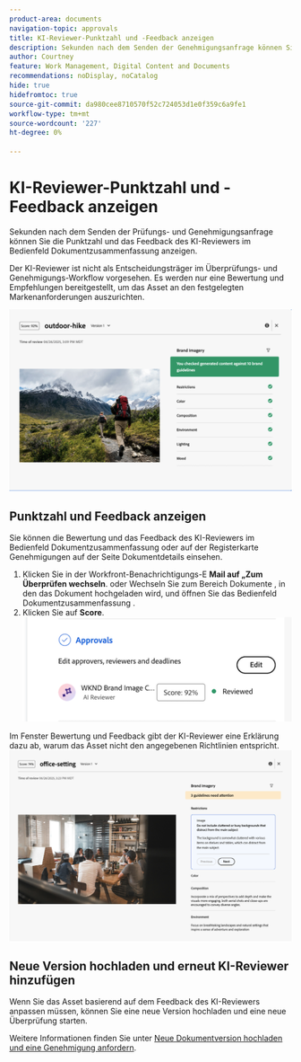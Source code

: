 ```yaml
---
product-area: documents
navigation-topic: approvals
title: KI-Reviewer-Punktzahl und -Feedback anzeigen
description: Sekunden nach dem Senden der Genehmigungsanfrage können Sie die Punktzahl und das Feedback des KI-Reviewers im Bedienfeld Dokumentzusammenfassung anzeigen.
author: Courtney
feature: Work Management, Digital Content and Documents
recommendations: noDisplay, noCatalog
hide: true
hidefromtoc: true
source-git-commit: da980cee8710570f52c724053d1e0f359c6a9fe1
workflow-type: tm+mt
source-wordcount: '227'
ht-degree: 0%

---
```



# KI-Reviewer-Punktzahl und -Feedback anzeigen

Sekunden nach dem Senden der Prüfungs- und Genehmigungsanfrage können Sie die Punktzahl und das Feedback des KI-Reviewers im Bedienfeld Dokumentzusammenfassung anzeigen.

Der KI-Reviewer ist nicht als Entscheidungsträger im Überprüfungs- und Genehmigungs-Workflow vorgesehen. Es werden nur eine Bewertung und Empfehlungen bereitgestellt, um das Asset an den festgelegten Markenanforderungen auszurichten.

![KI-Reviewer-Feedback](assets/ai-reviewer-feedback.png)

## Punktzahl und Feedback anzeigen

Sie können die Bewertung und das Feedback des KI-Reviewers im Bedienfeld Dokumentzusammenfassung oder auf der Registerkarte Genehmigungen auf der Seite Dokumentdetails einsehen.

1. Klicken Sie in der Workfront-Benachrichtigungs-E **Mail auf „Zum Überprüfen wechseln**.
oder
Wechseln Sie zum Bereich Dokumente , in den das Dokument hochgeladen wird, und öffnen Sie das Bedienfeld Dokumentzusammenfassung .
1. Klicken Sie auf **Score**.
   ![Dokumentbewertung anzeigen](assets/view-score.png)

Im Fenster Bewertung und Feedback gibt der KI-Reviewer eine Erklärung dazu ab, warum das Asset nicht den angegebenen Richtlinien entspricht.
![Das Feedback der KI-Prüfer erfordert Aufmerksamkeit](assets/ai-reviewer-needs-attention.png)

## Neue Version hochladen und erneut KI-Reviewer hinzufügen

Wenn Sie das Asset basierend auf dem Feedback des KI-Reviewers anpassen müssen, können Sie eine neue Version hochladen und eine neue Überprüfung starten.

Weitere Informationen finden Sie unter [Neue Dokumentversion hochladen und eine Genehmigung anfordern](/help/quicksilver/review-and-approve-work/document-reviews-and-approvals/manage-document-approvals/upload-new-doc-version.md).
